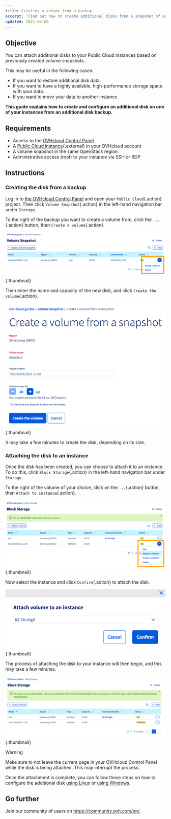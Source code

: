 ```yaml
---
title: Creating a volume from a backup
excerpt: 'Find out how to create additional disks from a snapshot of an additional disk'
updated: 2021-04-06
---
```


## Objective

You can attach additional disks to your Public Cloud instances based on previously created volume snapshots.

This may be useful in the following cases:

- If you want to restore additional disk data.
- If you want to have a highly available, high-performance storage space with your data.
- If you want to move your data to another instance.

**This guide explains how to create and configure an additional disk on one of your instances from an additional disk backup.**

## Requirements

- Access to the [OVHcloud Control Panel](https://www.ovh.com/auth/?action=gotomanager&from=https://www.ovh.ie/&ovhSubsidiary=ie)
- A [Public Cloud instance](https://www.ovhcloud.com/en-ie/public-cloud/){.external} in your OVHcloud account
- A volume snapshot in the same OpenStack region
- Administrative access (root) to your instance via SSH or RDP

## Instructions

### Creating the disk from a backup

Log in to [the OVHcloud Control Panel](https://www.ovh.com/auth/?action=gotomanager&from=https://www.ovh.ie/&ovhSubsidiary=ie) and open your `Public Cloud`{.action} project. Then click `Volume Snapshot`{.action} in the left-hand navigation bar under `Storage`.

To the right of the backup you want to create a volume from, click the `...`{.action} button, then `Create a volume`{.action}.

![create volume](images/volume01.png){.thumbnail}

Then enter the name and capacity of the new disk, and click `Create the volume`{.action}.

![create volume](images/volume02.png){.thumbnail}

It may take a few minutes to create the disk, depending on its size.

### Attaching the disk to an instance

Once the disk has been created, you can choose to attach it to an instance. To do this, click `Block Storage`{.action} in the left-hand navigation bar under `Storage`.

To the right of the volume of your choice, click on the `...`{.action} button, then `Attach to instance`{.action}.

![attaching volume](images/volume03.png){.thumbnail}

Now select the instance and click `Confirm`{.action} to attach the disk.

![attaching volume](images/volume04.png){.thumbnail}

The process of attaching the disk to your instance will then begin, and this may take a few minutes.

![attaching volume](images/volume05.png){.thumbnail}

> [!warning]
Make sure to not leave the current page in your OVHcloud Control Panel while the disk is being attached. This may interrupt the process.
>

Once the attachment is complete, you can follow these steps on how to configure the additional disk [using Linux](/pages/platform/public-cloud/create_and_configure_an_additional_disk_on_an_instance#using-linux) or [using Windows](/pages/platform/public-cloud/create_and_configure_an_additional_disk_on_an_instance#using-windows).

## Go further

Join our community of users on <https://community.ovh.com/en/>.
